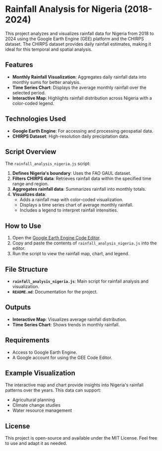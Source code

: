 # Rainfall Analysis for Nigeria (2018-2024)

This project analyzes and visualizes rainfall data for Nigeria from 2018 to 2024 using the Google Earth Engine (GEE) platform and the CHIRPS dataset. The CHIRPS dataset provides daily rainfall estimates, making it ideal for this temporal and spatial analysis.

## Features

- **Monthly Rainfall Visualization**: Aggregates daily rainfall data into monthly sums for better analysis.
- **Time Series Chart**: Displays the average monthly rainfall over the selected period.
- **Interactive Map**: Highlights rainfall distribution across Nigeria with a color-coded legend.

## Technologies Used

- **Google Earth Engine**: For accessing and processing geospatial data.
- **CHIRPS Dataset**: High-resolution daily precipitation data.

## Script Overview

The `rainfall_analysis_nigeria.js` script:

1. **Defines Nigeria's boundary**: Uses the FAO GAUL dataset.
2. **Filters CHIRPS data**: Retrieves rainfall data within the specified time range and region.
3. **Aggregates rainfall data**: Summarizes rainfall into monthly totals.
4. **Visualizes data**:
   - Adds a rainfall map with color-coded visualization.
   - Displays a time series chart of average monthly rainfall.
   - Includes a legend to interpret rainfall intensities.

## How to Use

1. Open the [Google Earth Engine Code Editor](https://code.earthengine.google.com/).
2. Copy and paste the contents of `rainfall_analysis_nigeria.js` into the editor.
3. Run the script to view the rainfall map, chart, and legend.

## File Structure

- **`rainfall_analysis_nigeria.js`**: Main script for rainfall analysis and visualization.
- **`README.md`**: Documentation for the project.

## Outputs

- **Interactive Map**: Visualizes average rainfall distribution.
- **Time Series Chart**: Shows trends in monthly rainfall.

## Requirements

- Access to Google Earth Engine.
- A Google account for using the GEE Code Editor.

## Example Visualization

The interactive map and chart provide insights into Nigeria's rainfall patterns over the years. This data can support:

- Agricultural planning
- Climate change studies
- Water resource management

## License

This project is open-source and available under the MIT License. Feel free to use and adapt it as needed.

